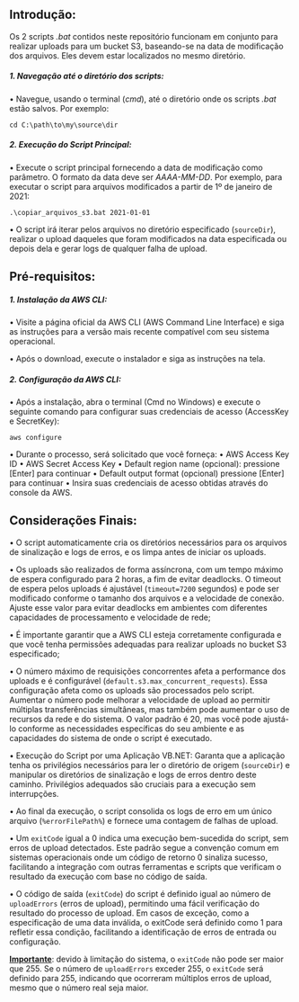 ## Introdução:

Os 2 scripts *.bat* contidos neste repositório funcionam em conjunto para realizar uploads para um bucket S3, baseando-se na data de modificação dos arquivos. Eles devem estar localizados no mesmo diretório.

##### 1. Navegação até o diretório dos scripts:

•	Navegue, usando o terminal (*cmd*), até o diretório onde os scripts *.bat* estão salvos. Por exemplo:

```
cd C:\path\to\my\source\dir 
```

##### 2. Execução do Script Principal:

•	Execute o script principal fornecendo a data de modificação como parâmetro. O formato da data deve ser *AAAA-MM-DD*. Por exemplo, para executar o script para arquivos modificados a partir de 1º de janeiro de 2021:

```
.\copiar_arquivos_s3.bat 2021-01-01 
```

•	O script irá iterar pelos arquivos no diretório especificado (`sourceDir`), realizar o upload daqueles que foram modificados na data especificada ou depois dela e gerar logs de qualquer falha de upload.



## Pré-requisitos:

##### 1. **Instalação da AWS CLI:**

•	Visite a página oficial da AWS CLI (AWS Command Line Interface) e siga as instruções para a versão mais recente compatível com seu sistema operacional.

•	Após o download, execute o instalador e siga as instruções na tela.

##### 2. **Configuração da AWS CLI:**

•	Após a instalação, abra o terminal (Cmd no Windows) e execute o seguinte comando para configurar suas credenciais de acesso (AccessKey e SecretKey):

```
aws configure
```

•	Durante o processo, será solicitado que você forneça:
•	AWS Access Key ID
•	AWS Secret Access Key
•	Default region name (opcional): pressione [Enter] para continuar
•	Default output format (opcional) pressione [Enter] para continuar
•	Insira suas credenciais de acesso obtidas através do console da AWS.



## Considerações Finais:

•	O script automaticamente cria os diretórios necessários para os arquivos de sinalização e logs de erros, e os limpa antes de iniciar os uploads.

•	Os uploads são realizados de forma assíncrona, com um tempo máximo de espera configurado para 2 horas, a fim de evitar deadlocks. O timeout de espera pelos uploads é ajustável (`timeout=7200` segundos) e pode ser modificado conforme o tamanho dos arquivos e a velocidade de conexão. Ajuste esse valor para evitar deadlocks em ambientes com diferentes capacidades de processamento e velocidade de rede;

•	É importante garantir que a AWS CLI esteja corretamente configurada e que você tenha permissões adequadas para realizar uploads no bucket S3 especificado;

•	O número máximo de requisições concorrentes afeta a performance dos uploads e é configurável (`default.s3.max_concurrent_requests`). Essa configuração afeta como os uploads são processados pelo script. Aumentar o número pode melhorar a velocidade de upload ao permitir múltiplas transferências simultâneas, mas também pode aumentar o uso de recursos da rede e do sistema. O valor padrão é 20, mas você pode ajustá-lo conforme as necessidades específicas do seu ambiente e as capacidades do sistema de onde o script é executado.

•	Execução do Script por uma Aplicação VB.NET: Garanta que a aplicação tenha os privilégios necessários para ler o diretório de origem (`sourceDir`) e manipular os diretórios de sinalização e logs de erros dentro deste caminho. Privilégios adequados são cruciais para a execução sem interrupções.

•	Ao final da execução, o script consolida os logs de erro em um único arquivo (`%errorFilePath%`) e fornece uma contagem de falhas de upload.

•	Um `exitCode` igual a 0 indica uma execução bem-sucedida do script, sem erros de upload detectados. Este padrão segue a convenção comum em sistemas operacionais onde um código de retorno 0 sinaliza sucesso, facilitando a integração com outras ferramentas e scripts que verificam o resultado da execução com base no código de saída.

•	O código de saída (`exitCode`) do script é definido igual ao número de `uploadErrors` (erros de upload), permitindo uma fácil verificação do resultado do processo de upload. Em casos de exceção, como a especificação de uma data inválida, o exitCode será definido como 1 para refletir essa condição, facilitando a identificação de erros de entrada ou configuração.

<u>**Importante**</u>: devido à limitação do sistema, o `exitCode` não pode ser maior que 255. Se o número de `uploadErrors` exceder 255, o `exitCode` será definido para 255, indicando que ocorreram múltiplos erros de upload, mesmo que o número real seja maior.